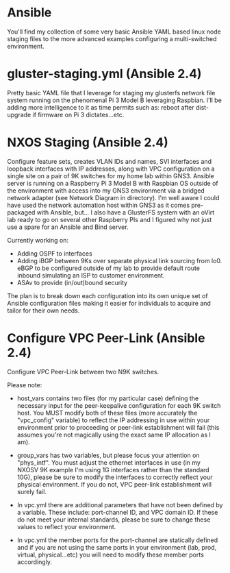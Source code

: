 # Ansible
You'll find my collection of some very basic Ansible YAML based linux node staging files to the more advanced examples configuring a multi-switched environment.

# gluster-staging.yml (Ansible 2.4)
Pretty basic YAML file that I leverage for staging my glusterfs network file system running on the phenomenal Pi 3 Model B leveraging Raspbian. I'll be adding more intelligence to it as time permits such as: reboot after dist-upgrade if firmware on Pi 3 dictates...etc.

# NXOS Staging (Ansible 2.4)
Configure feature sets, creates VLAN IDs and names, SVI interfaces and loopback interfaces with IP addresses, along with VPC configuration on a single site on a pair of 9K switches for my home lab within GNS3. Ansible server is running on a Raspberry Pi 3 Model B with Raspbian OS outside of the environment with access into my GNS3 environment via a bridged network adapter (see Network Diagram in directory). I'm well aware I could have used the network automation host within GNS3 as it comes pre-packaged with Ansible, but... I also have a GlusterFS system with an oVirt lab ready to go on several other Raspberry PIs and I figured why not just use a spare for an Ansible and Bind server.

Currently working on:
- Adding OSPF to interfaces
- Adding iBGP between 9Ks over separate physical link sourcing from lo0. eBGP to be configured outside of my lab to provide default route inbound simulating an ISP to customer environment.
- ASAv to provide (in/out)bound security

The plan is to break down each configuration into its own unique set of Ansible configuration files making it easier for individuals to acquire and tailor for their own needs.


# Configure VPC Peer-Link (Ansible 2.4)
Configure VPC Peer-Link between two N9K switches.

Please note:
- host_vars contains two files (for my particular case) defining the necessary input for the peer-keepalive configuration for each 9K switch host. You MUST modify both of these files (more accurately the "vpc_config" variable) to reflect the IP addressing in use within your environment prior to proceeding or peer-link establishment will fail (this assumes you're not magically using the exact same IP allocation as I am).

- group_vars has two variables, but please focus your attention on "phys_intf". You must adjust the ethernet interfaces in use (in my NXOSV 9K example I'm using 1G interfaces rather than the standard 10G), please be sure to modify the interfaces to correctly reflect your physical environment. If you do not, VPC peer-link establishment will surely fail.

- In vpc.yml there are additional parameters that have not been defined by a variable. These include: port-channel ID, and VPC domain ID. If these do not meet your internal standards, please be sure to change these values to reflect your environment.

- In vpc.yml the member ports for the port-channel are statically defined and if you are not using the same ports in your environment (lab, prod, virtual, physical...etc) you will need to modify these member ports accordingly.
